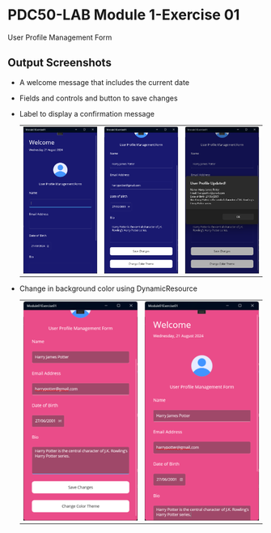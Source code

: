 # PDC50-LAB Module 1-Exercise 01
User Profile Management Form

## Output Screenshots
* A welcome message that includes the current date
* Fields and controls and button to save changes
* Label to display a confirmation message
  <table>
    <tr>
      <td><img src="Screenshots/Screenshot 1.png" width="300"/></td>
      <td><img src="Screenshots/Screenshot 2.png" width="300"/></td>
      <td><img src="Screenshots/Screenshot 3.png" width="300"/></td>
    </tr>
  </table>

* Change in background color using DynamicResource
  <table>
    <tr>
      <td><img src="Screenshots/Screenshot 4.png" width="300"/></td>
      <td><img src="Screenshots/Screenshot 5.png" width="300"/></td>
    </tr>
  </table>
